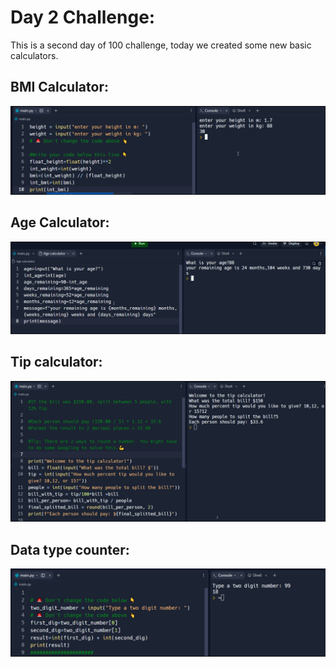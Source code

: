 # Day 2 Challenge:
This is a second day of 100 challenge, today we created some new basic calculators.
##  BMI Calculator:

![Print](./Images/Day_2/Day2-BMI_Calculator.png)

## Age Calculator:

![Print](./Images/Day_2/Day2_Age_Calculator.png)

 ## Tip calculator:

![Print](./Images/Day_2/Day2_Tip_calculator.png)

## Data type counter:

![Print](./Images/Day_2/day2-Datatype.png)

 